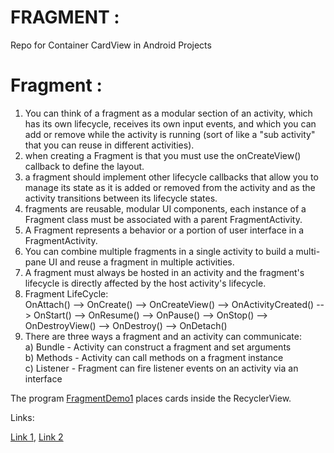# FRAGMENT :
Repo for Container CardView in Android Projects

# Fragment :

1) You can think of a fragment as a modular section of an activity, 
which has its own lifecycle, receives its own input events, 
and which you can add or remove while the activity is running 
(sort of like a "sub activity" that you can reuse in different activities).
2) when creating a Fragment is that you must use the onCreateView() callback to define the layout.
3) a fragment should implement other lifecycle callbacks that allow you 
to manage its state as it is added or removed from the activity 
and as the activity transitions between its lifecycle states. 
4) fragments are reusable, modular UI components, each instance of a 
Fragment class must be associated with a parent FragmentActivity.
5) A Fragment represents a behavior or a portion of user interface in a FragmentActivity. 
6) You can combine multiple fragments in a single activity to build a multi-pane UI and reuse a fragment in multiple activities.
7) A fragment must always be hosted in an activity and the fragment's lifecycle is directly affected by the host activity's lifecycle. 
8) Fragment LifeCycle:     
 OnAttach() --> OnCreate() --> OnCreateView() --> OnActivityCreated() --> OnStart() --> 
 OnResume() --> OnPause() --> OnStop() --> OnDestroyView() --> OnDestroy() --> OnDetach()
9) There are three ways a fragment and an activity can communicate:             
   a)  Bundle - Activity can construct a fragment and set arguments          
   b)  Methods - Activity can call methods on a fragment instance     
   c)  Listener - Fragment can fire listener events on an activity via an interface
  

The program [FragmentDemo1](FragmentDemo1) places cards inside the RecyclerView.    

Links:

[Link 1](https://developer.android.com/training/basics/fragments/creating),
[Link 2](https://developer.android.com/guide/components/fragments)


